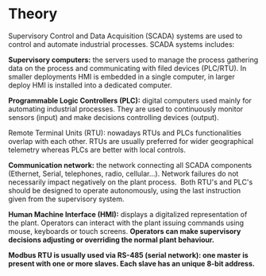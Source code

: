 # Theory
Supervisory Control and Data Acquisition (SCADA) systems are used to control and automate industrial processes. SCADA systems includes:

**Supervisory computers:** the servers used to manage the process gathering data on the process and communicating with filed devices (PLC/RTU). In smaller deployments HMI is embedded in a single computer, in larger deploy HMI is installed into a dedicated computer.

**Programmable Logic Controllers (PLC):** digital computers used mainly for automating industrial processes. They are used to continuously monitor sensors (input) and make decisions controlling devices (output).

Remote Terminal Units (RTU): nowadays RTUs and PLCs functionalities overlap with each other. RTUs are usually preferred for wider geographical telemetry whereas PLCs are better with local controls.

**Communication network:** the network connecting all SCADA components (Ethernet, Serial, telephones, radio, cellular...). Network failures do not necessarily impact negatively on the plant process.  Both RTU's and PLC's should be designed to operate autonomously, using the last instruction given from the supervisory system.

**Human Machine Interface (HMI):** displays a digitalized representation of the plant. Operators can interact with the plant issuing commands using mouse, keyboards or touch screens. **Operators can make supervisory decisions adjusting or overriding the normal plant behaviour.**

**Modbus RTU is usually used via RS-485 (serial network): one master is present with one or more slaves. Each slave has an unique 8-bit address.**